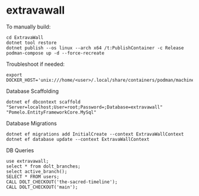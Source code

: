 # extravawall

To manually build: 
```
cd ExtravaWall
dotnet tool restore
dotnet publish --os linux --arch x64 /t:PublishContainer -c Release
podman-compose up -d --force-recreate

```

Troubleshoot if needed:
```
export DOCKER_HOST='unix:///home/<user>/.local/share/containers/podman/machine/qemu/podman.sock'
```

Database Scaffolding
```
dotnet ef dbcontext scaffold "Server=localhost;User=root;Password=;Database=extravawall" "Pomelo.EntityFrameworkCore.MySql"
```

Database Migrations
```
dotnet ef migrations add InitialCreate --context ExtravaWallContext
dotnet ef database update --context ExtravaWallContext
```


DB Queries
```
use extravawall;
select * from dolt_branches;
select active_branch();
SELECT * FROM users;
CALL DOLT_CHECKOUT('the-sacred-timeline');
CALL DOLT_CHECKOUT('main');

```